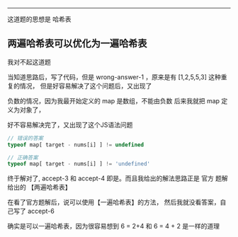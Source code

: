 ----------------------------
这道题的思想是 哈希表

两遍哈希表可以优化为一遍哈希表
----------------------------


我对不起这道题

当知道思路后，写了代码，但是 wrong-answer-1 ，原来是有 [1,2,5,5,3] 这种重复的情况，
但是好容易解决了这个问题后，又出现了 

负数的情况，因为我最开始定义的 map 是数组，不能由负数
后来我就把 map 定义为对象了，

好不容易解决完了，又出现了这个JS语法问题

```js
// 错误的答案
typeof map[ target - nums[i] ] != undefined

// 正确答案
typeof map[ target - nums[i] ] != 'undefined'
```



终于解对了, accept-3 和 accept-4 即是。而且我给出的解法思路正是 官方 题解给出的 【两遍哈希表】

在看了官方题解后，说可以使用【一遍哈希表】的方法，
然后我就没看答案，自己写了 accept-6 

确实是可以一遍哈希表，因为很容易想到 6 = 2+4 和 6 = 4 + 2 是一样的道理





